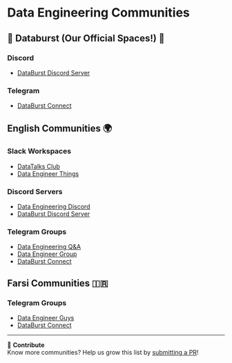 # Data Engineering Communities <a name="communities"></a>


## 🚀 **Databurst** (Our Official Spaces!) 🚀
### Discord
- [DataBurst Discord Server](https://discord.gg/Jj7NNsaD)

### Telegram
- [DataBurst Connect](https://t.me/DataBurstConnect)

## English Communities 🌍
### Slack Workspaces
- [DataTalks Club](https://join.slack.com/t/datatalks-club/shared_invite/zt-2yroi5bcm-tpxfIsonZF8v882o2eWU1A)
- [Data Engineer Things](https://join.slack.com/t/dataengineerthings/shared_invite/zt-2yroj05o6-hvG2g4hAyrrGJhZsivDVoQ)

### Discord Servers
- [Data Engineering Discord](https://discord.gg/nqs7xGKu)
- [DataBurst Discord Server](https://discord.gg/Jj7NNsaD)

### Telegram Groups
- [Data Engineering Q&A](https://t.me/DataEngineeringQA)
- [Data Engineer Group](https://t.me/dataengineergroup)
- [DataBurst Connect](https://t.me/DataBurstConnect)

## Farsi Communities 🇮🇷
### Telegram Groups
- [Data Engineer Guys](https://t.me/DataEngineerGuys)
- [DataBurst Connect](https://t.me/DataBurstConnect)

---

🔗 **Contribute**  
Know more communities? Help us grow this list by [submitting a PR](https://github.com/data-burst/awesome-data-engineering)!
